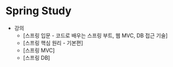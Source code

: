 # Spring Study

* 강의 
  * [스프링 입문 - 코드로 배우는 스프링 부트, 웹 MVC, DB 접근 기술]
  * [스프링 핵심 원리 - 기본편]
  * [스프링 MVC]
  * [스프링 DB]
  
